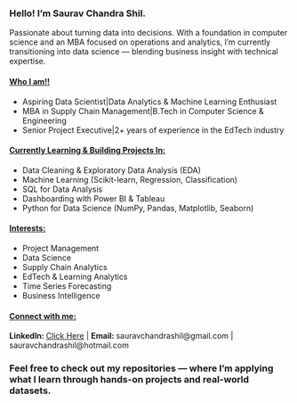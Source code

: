 <h3>Hello! I’m Saurav Chandra Shil.</h3>
Passionate about turning data into decisions. With a foundation in computer science and an MBA focused on operations and analytics, I’m currently transitioning into data science — blending business insight with technical expertise.

<h4><u>Who I am!!</u></h4>
<ul>
  <li>Aspiring Data Scientist|Data Analytics & Machine Learning Enthusiast</li>
  <li>MBA in Supply Chain Management|B.Tech in Computer Science & Engineering</li>
  <li>Senior Project Executive|2+ years of experience in the EdTech industry</li>
</ul>

<h4><u>Currently Learning & Building Projects In:</u></h4>
<ul>
  <li>Data Cleaning & Exploratory Data Analysis (EDA)</li>
  <li>Machine Learning (Scikit-learn, Regression, Classification)</li>
  <li>SQL for Data Analysis</li>
  <li>Dashboarding with Power BI & Tableau</li>
  <li>Python for Data Science (NumPy, Pandas, Matplotlib, Seaborn)</li>
</ul>


<h4><u>Interests:</u></h4>
<ul>
  <li>Project Management</li>
  <li>Data Science</li>
  <li>Supply Chain Analytics</li>
  <li>EdTech & Learning Analytics</li>
  <li>Time Series Forecasting</li>
  <li>Business Intelligence</li>
</ul>


<h4><u>Connect with me:</u></h4>
<b>LinkedIn: </b> <a href="https://www.linkedin.com/in/saurav-chandra-shil/" target="_blank" >Click Here</a> | <b>Email: </b> sauravchandrashil@gmail.com | sauravchandrashil@hotmail.com


<h3>Feel free to check out my repositories — where I’m applying what I learn through hands-on projects and real-world datasets.</h3>
